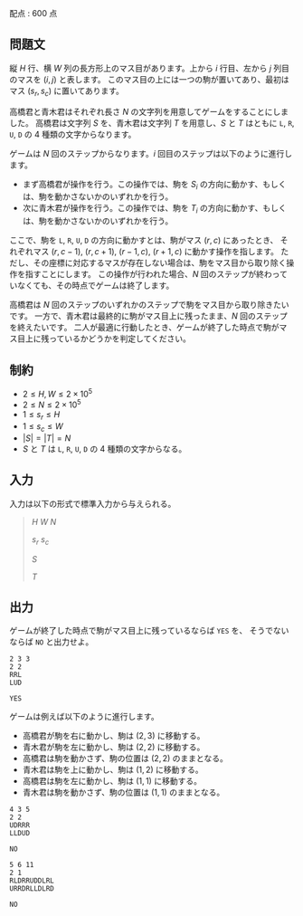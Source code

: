 配点 : $600$ 点

## 問題文

縦 $H$ 行、横 $W$ 列の長方形上のマス目があります。上から $i$ 行目、左から $j$ 列目のマスを $(i,j)$ と表します。
このマス目の上には一つの駒が置いてあり、最初はマス $(s_r,s_c)$ に置いてあります。

高橋君と青木君はそれぞれ長さ $N$ の文字列を用意してゲームをすることにしました。
高橋君は文字列 $S$ を、青木君は文字列 $T$ を用意し、$S$ と $T$ はともに `L`, `R`, `U`, `D` の $4$ 種類の文字からなります。

ゲームは $N$ 回のステップからなります。$i$ 回目のステップは以下のように進行します。

- まず高橋君が操作を行う。この操作では、駒を $S_i$ の方向に動かす、もしくは、駒を動かさないかのいずれかを行う。
- 次に青木君が操作を行う。この操作では、駒を $T_i$ の方向に動かす、もしくは、駒を動かさないかのいずれかを行う。

ここで、駒を `L`, `R`, `U`, `D` の方向に動かすとは、駒がマス $(r,c)$ にあったとき、
それぞれマス $(r,c-1)$, $(r,c+1)$, $(r-1,c)$, $(r+1,c)$ に動かす操作を指します。
ただし、その座標に対応するマスが存在しない場合は、駒をマス目から取り除く操作を指すことにします。
この操作が行われた場合、$N$ 回のステップが終わっていなくても、その時点でゲームは終了します。

高橋君は $N$ 回のステップのいずれかのステップで駒をマス目から取り除きたいです。
一方で、青木君は最終的に駒がマス目上に残ったまま、$N$ 回のステップを終えたいです。
二人が最適に行動したとき、ゲームが終了した時点で駒がマス目上に残っているかどうかを判定してください。

## 制約

- $2 \leq H,W \leq 2 \times 10^5$
- $2 \leq N \leq 2 \times 10^5$
- $1 \leq s_r \leq H$
- $1 \leq s_c \leq W$
- $|S|=|T|=N$
- $S$ と $T$ は `L`, `R`, `U`, `D` の $4$ 種類の文字からなる。

## 入力

入力は以下の形式で標準入力から与えられる。

> $H$ $W$ $N$
> 
> $s_r$ $s_c$
> 
> $S$
> 
> $T$

## 出力

ゲームが終了した時点で駒がマス目上に残っているならば `YES` を、
そうでないならば `NO` と出力せよ。

```input1
2 3 3
2 2
RRL
LUD
```

```output1
YES
```

ゲームは例えば以下のように進行します。

- 高橋君が駒を右に動かし、駒は $(2,3)$ に移動する。
- 青木君が駒を左に動かし、駒は $(2,2)$ に移動する。
- 高橋君は駒を動かさず、駒の位置は $(2,2)$ のままとなる。
- 青木君は駒を上に動かし、駒は $(1,2)$ に移動する。
- 高橋君は駒を左に動かし、駒は $(1,1)$ に移動する。
- 青木君は駒を動かさず、駒の位置は $(1,1)$ のままとなる。

```input2
4 3 5
2 2
UDRRR
LLDUD
```

```output2
NO
```

```input3
5 6 11
2 1
RLDRRUDDLRL
URRDRLLDLRD
```

```output3
NO
```
